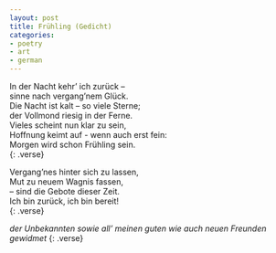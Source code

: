 ```yaml
---
layout: post
title: Frühling (Gedicht)
categories:
- poetry
- art
- german
---
```


In der Nacht kehr’ ich zurück –   
sinne nach vergang’nem Glück.   
Die Nacht ist kalt – so viele Sterne;   
der Vollmond riesig in der Ferne.   
Vieles scheint nun klar zu sein,   
Hoffnung keimt auf - wenn auch erst fein:   
Morgen wird schon Frühling sein.   
{: .verse}

Vergang’nes hinter sich zu lassen,   
Mut zu neuem Wagnis fassen,   
– sind die Gebote dieser Zeit.   
Ich bin zurück, ich bin bereit!   
{: .verse}

*der Unbekannten sowie all’ meinen guten wie auch neuen Freunden gewidmet*
{: .verse}
